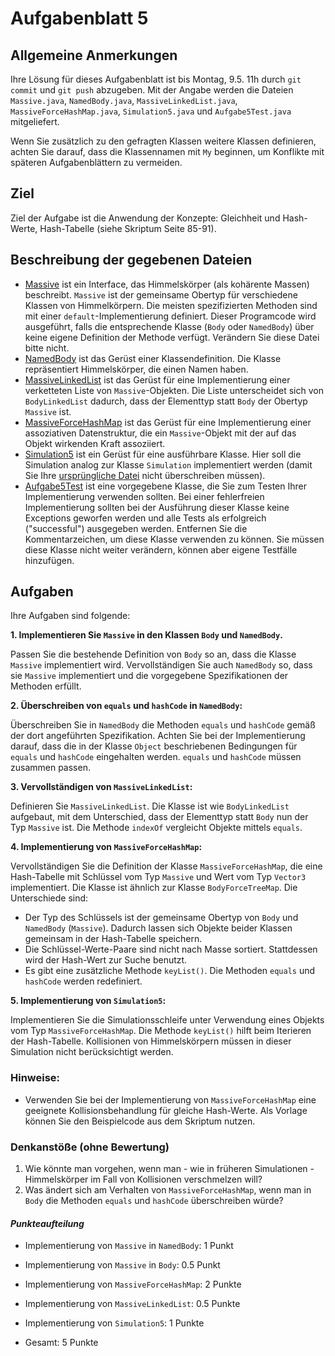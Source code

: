 # Aufgabenblatt 5

## Allgemeine Anmerkungen

Ihre Lösung für dieses Aufgabenblatt ist bis Montag, 9.5. 11h durch `git commit` und `git push`
abzugeben. Mit der Angabe werden die Dateien `Massive.java`, `NamedBody.java`, `MassiveLinkedList.java`,
`MassiveForceHashMap.java`, `Simulation5.java` und `Aufgabe5Test.java` mitgeliefert.

Wenn Sie zusätzlich zu den gefragten Klassen weitere Klassen definieren, achten Sie darauf, dass
die Klassennamen mit `My` beginnen, um Konflikte mit späteren Aufgabenblättern zu vermeiden.

## Ziel

Ziel der Aufgabe ist die Anwendung der Konzepte: Gleichheit und Hash-Werte, Hash-Tabelle
(siehe Skriptum Seite 85-91).

## Beschreibung der gegebenen Dateien

- [Massive](../src/Massive.java) ist ein Interface, das Himmelskörper (als kohärente Massen)
beschreibt. `Massive` ist der gemeinsame Obertyp für verschiedene Klassen von Himmelkörpern. Die
meisten spezifizierten Methoden sind mit einer `default`-Implementierung definiert. Dieser
Programcode wird ausgeführt, falls die entsprechende Klasse (`Body` oder `NamedBody`) über keine
eigene Definition der Methode verfügt. Verändern Sie diese Datei bitte nicht.
- [NamedBody](../src/NamedBody.java) ist das Gerüst einer Klassendefinition. Die Klasse
repräsentiert Himmelskörper, die einen Namen haben.
- [MassiveLinkedList](../src/MassiveLinkedList.java) ist das Gerüst für eine Implementierung einer
verketteten Liste von `Massive`-Objekten. Die Liste unterscheidet sich von `BodyLinkedList`
dadurch, dass der Elementtyp statt `Body` der Obertyp `Massive` ist.
- [MassiveForceHashMap](../src/MassiveForceHashMap.java) ist das Gerüst für eine Implementierung
einer assoziativen Datenstruktur, die ein `Massive`-Objekt mit der auf das Objekt wirkenden Kraft
assoziiert.
- [Simulation5](../src/Simulation5.java) ist ein Gerüst für eine ausführbare Klasse. Hier soll
die Simulation analog zur Klasse `Simulation` implementiert werden (damit Sie Ihre [ursprüngliche
 Datei](../src/Simulation.java) nicht überschreiben müssen).
- [Aufgabe5Test](../src/Aufgabe5Test.java) ist eine vorgegebene Klasse, die Sie zum Testen Ihrer
Implementierung verwenden sollten. Bei einer fehlerfreien Implementierung sollten bei der
Ausführung dieser Klasse keine Exceptions geworfen werden und alle Tests als erfolgreich ("successful")
ausgegeben werden. Entfernen Sie die Kommentarzeichen, um diese Klasse verwenden zu können. Sie
müssen diese Klasse nicht weiter verändern, können aber eigene Testfälle hinzufügen.

## Aufgaben

Ihre Aufgaben sind folgende:

**1. Implementieren Sie `Massive` in den Klassen `Body` und `NamedBody`.**

 Passen Sie die bestehende Definition von `Body` so an, dass die Klasse `Massive` implementiert wird.
 Vervollständigen Sie auch `NamedBody` so, dass sie `Massive` implementiert und die vorgegebene
 Spezifikationen der Methoden erfüllt.

**2. Überschreiben von `equals` und `hashCode` in `NamedBody`:**

 Überschreiben Sie in `NamedBody` die Methoden `equals` und `hashCode` gemäß der dort angeführten
 Spezifikation. Achten Sie bei der Implementierung darauf, dass die in der Klasse `Object`
 beschriebenen Bedingungen für `equals` und `hashCode` eingehalten werden. `equals` und `hashCode`
 müssen zusammen passen.

**3. Vervollständigen von `MassiveLinkedList`:**

 Definieren Sie `MassiveLinkedList`. Die Klasse ist wie `BodyLinkedList` aufgebaut, mit dem
 Unterschied, dass der Elementtyp statt `Body` nun der Typ `Massive` ist. Die Methode `indexOf` 
 vergleicht Objekte mittels `equals`.

**4. Implementierung von `MassiveForceHashMap`:**

 Vervollständigen Sie die Definition der Klasse `MassiveForceHashMap`, die eine Hash-Tabelle
 mit Schlüssel vom Typ `Massive` und Wert vom Typ `Vector3` implementiert. Die Klasse ist ähnlich
 zur Klasse `BodyForceTreeMap`. Die Unterschiede sind:
 - Der Typ des Schlüssels ist der gemeinsame Obertyp von `Body` und `NamedBody` (`Massive`).
   Dadurch lassen sich Objekte beider Klassen gemeinsam in der Hash-Tabelle speichern.
 - Die Schlüssel-Werte-Paare sind nicht nach Masse sortiert. Stattdessen wird der Hash-Wert zur
   Suche benutzt.
 - Es gibt eine zusätzliche Methode `keyList()`. Die Methoden `equals` und `hashCode` werden
   redefiniert.

**5. Implementierung von `Simulation5`:**

 Implementieren Sie die Simulationsschleife unter Verwendung eines Objekts vom Typ
 `MassiveForceHashMap`. Die Methode `keyList()` hilft beim Iterieren der Hash-Tabelle.
 Kollisionen von Himmelskörpern müssen in dieser Simulation nicht berücksichtigt werden.

### Hinweise:

- Verwenden Sie bei der Implementierung von `MassiveForceHashMap` eine geeignete Kollisionsbehandlung
  für gleiche Hash-Werte. Als Vorlage können Sie den Beispielcode aus dem Skriptum nutzen.

### Denkanstöße (ohne Bewertung)

1. Wie könnte man vorgehen, wenn man - wie in früheren Simulationen - Himmelskörper im Fall von
   Kollisionen verschmelzen will?
2. Was ändert sich am Verhalten von `MassiveForceHashMap`, wenn man in `Body` die Methoden
   `equals` und `hashCode` überschreiben würde?

#### _Punkteaufteilung_

- Implementierung von `Massive` in `NamedBody`: 1 Punkt
- Implementierung von `Massive` in `Body`: 0.5 Punkt
- Implementierung von `MassiveForceHashMap`: 2 Punkte
- Implementierung von `MassiveLinkedList`: 0.5 Punkte
- Implementierung von `Simulation5`: 1 Punkte
 
- Gesamt: 5 Punkte





